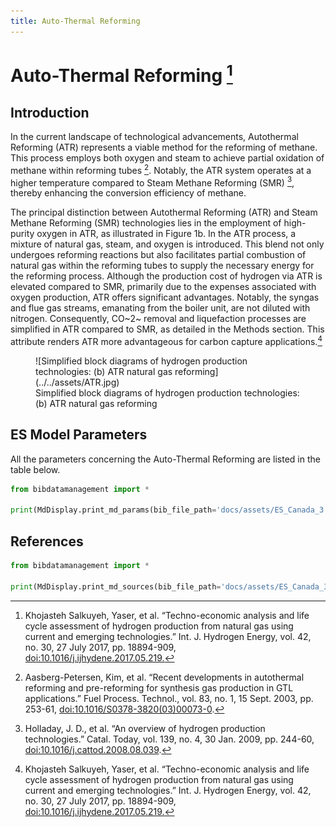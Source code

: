 ```yaml
---
title: Auto-Thermal Reforming
---
```


# Auto-Thermal Reforming [^1]

## Introduction

In the current landscape of technological
advancements, Autothermal Reforming (ATR) represents a viable method for
the reforming of methane. This process employs both oxygen and steam to
achieve partial oxidation of methane within reforming tubes [^2].
Notably, the ATR system operates at a higher temperature compared to
Steam Methane Reforming (SMR) [^3], thereby enhancing the conversion
efficiency of methane.

The principal distinction between Autothermal Reforming (ATR) and Steam
Methane Reforming (SMR) technologies lies in the employment of
high-purity oxygen in ATR, as illustrated in Figure 1b. In the ATR
process, a mixture of natural gas, steam, and oxygen is introduced. This
blend not only undergoes reforming reactions but also facilitates
partial combustion of natural gas within the reforming tubes to supply
the necessary energy for the reforming process. Although the production
cost of hydrogen via ATR is elevated compared to SMR, primarily due to
the expenses associated with oxygen production, ATR offers significant
advantages. Notably, the syngas and flue gas streams, emanating from the
boiler unit, are not diluted with nitrogen. Consequently, CO~2~ removal
and liquefaction processes are simplified in ATR compared to SMR, as
detailed in the Methods section. This attribute renders ATR more
advantageous for carbon capture applications.[^1]

<figure markdown="span">
  ![Simplified block diagrams of hydrogen production technologies: (b) ATR natural gas reforming](../../assets/ATR.jpg)
  <figcaption>Simplified block diagrams of hydrogen production technologies: (b) ATR natural gas reforming</figcaption>
</figure>

## ES Model Parameters

All the parameters concerning the Auto-Thermal Reforming are listed in
the table below.

```python exec="on"
from bibdatamanagement import *

print(MdDisplay.print_md_params(bib_file_path='docs/assets/ES_Canada_3.bib',filter_entry='ATR'))
```

## References

```python exec="on"
from bibdatamanagement import *

print(MdDisplay.print_md_sources(bib_file_path='docs/assets/ES_Canada_3.bib',filter_entry='ATR'))
```

[^1]: Khojasteh Salkuyeh, Yaser, et al. “Techno-economic analysis and
life cycle assessment of hydrogen production from natural gas using
current and emerging technologies.” Int. J. Hydrogen Energy, vol. 42,
no. 30, 27 July 2017, pp. 18894-909,
[doi:10.1016/j.ijhydene.2017.05.219.](https://doi.org/10.1016/j.ijhydene.2017.05.219.)

[^2]: Aasberg-Petersen, Kim, et al. “Recent developments in autothermal
reforming and pre-reforming for synthesis gas production in GTL
applications.” Fuel Process. Technol., vol. 83, no. 1, 15 Sept. 2003,
pp. 253-61, <doi:10.1016/S0378-3820(03)00073-0>.

[^3]: Holladay, J. D., et al. “An overview of hydrogen production
technologies.” Catal. Today, vol. 139, no. 4, 30 Jan. 2009, pp. 244-60,
<doi:10.1016/j.cattod.2008.08.039>.
